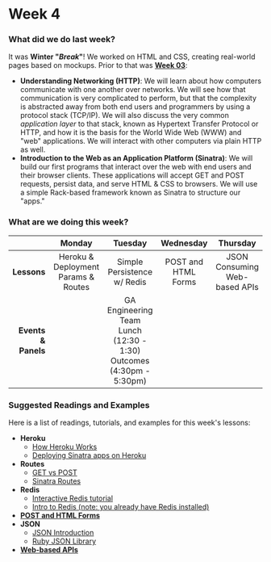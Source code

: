 # Week 4

### What did we do last week?

It was **Winter "_Break_"**! We worked on HTML and CSS, creating real-world pages based on mockups. Prior to that was **[Week 03](/w03/README.md)**:

- **Understanding Networking (HTTP)**: We will learn about how computers communicate with one another over networks. We will see how that communication is very complicated to perform, but that the complexity is abstracted away from both end users and programmers by using a protocol stack (TCP/IP). We will also discuss the very common *application layer* to that stack, known as Hypertext Transfer Protocol or HTTP, and how it is the basis for the World Wide Web (WWW) and "web" applications. We will interact with other computers via plain HTTP as well.
- **Introduction to the Web as an Application Platform (Sinatra)**: We will build our first programs that interact over the web with end users and their browser clients. These applications will accept GET and POST requests, persist data, and serve HTML & CSS to browsers. We will use a simple Rack-based framework known as Sinatra to structure our "apps."

### What are we doing this week?

|    | Monday | Tuesday | Wednesday | Thursday | Friday |
|---:|:------:|:-------:|:---------:|:--------:|:------:|
| **Lessons** | Heroku & Deployment<br>Params & Routes | Simple Persistence w/ Redis | POST and HTML Forms | JSON<br>Consuming Web-based APIs | Assessment & Lab |
| **Events &amp; Panels** | | GA Engineering Team Lunch <br/>(12:30 - 1:30)<br/> Outcomes<br/>(4:30pm - 5:30pm) |  | | |

### Suggested Readings and Examples

Here is a list of readings, tutorials, and examples for this week's lessons:

- **Heroku**
  - [How Heroku Works](https://devcenter.heroku.com/articles/how-heroku-works)
  - [Deploying Sinatra apps on Heroku](https://devcenter.heroku.com/articles/rack#frameworks)
- **Routes**
  - [GET vs POST](http://blog.teamtreehouse.com/the-definitive-guide-to-get-vs-post)
  - [Sinatra Routes](http://www.sinatrarb.com/intro.html#Routes)
- **Redis**
  - [Interactive Redis tutorial](http://try.redis.io/)
  - [Intro to Redis (note: you already have Redis installed)](http://redistogo.com/documentation/introduction_to_redis)
- [**POST and HTML Forms**](https://gist.github.com/h4w5/8848398)
- **JSON**
  - [JSON Introduction](http://en.wikipedia.org/wiki/JSON)
  - [Ruby JSON Library](http://www.ruby-doc.org/stdlib-2.1.2/libdoc/json/rdoc/JSON.html)
- [**Web-based APIs**](http://en.wikipedia.org/wiki/Web_API)

<!-- ### What are we doing [next week](/w05/README.md)? -->

<!-- - **Module name**: description... -->
